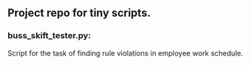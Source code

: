## Project repo for tiny scripts. 

### buss_skift_tester.py: 

Script for the task of finding rule violations in employee work schedule. 
